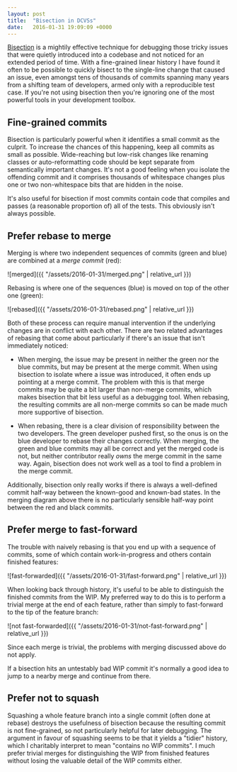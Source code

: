 ```yaml
---
layout: post
title:  "Bisection in DCVSs"
date:   2016-01-31 19:09:09 +0000
---
```


[Bisection](https://git-scm.com/docs/git-bisect) is a mightily effective
technique for debugging those tricky issues that were quietly introduced into a
codebase and not noticed for an extended period of time. With a fine-grained
linear history I have found it often to be possible to quickly bisect to the
single-line change that caused an issue, even amongst tens of thousands of
commits spanning many years from a shifting team of developers, armed only with
a reproducible test case. If you're not using bisection then you're ignoring
one of the most powerful tools in your development toolbox.

## Fine-grained commits

Bisection is particularly powerful when it identifies a small commit as the
culprit. To increase the chances of this happening, keep all commits as small
as possible. Wide-reaching but low-risk changes like renaming classes or
auto-reformatting code should be kept separate from semantically important
changes. It's not a good feeling when you isolate the offending commit and it
comprises thousands of whitespace changes plus one or two non-whitespace bits
that are hidden in the noise.

It's also useful for bisection if most commits contain code that compiles and
passes (a reasonable proportion of) all of the tests. This obviously isn't
always possible.

## Prefer rebase to merge

Merging is where two independent sequences of commits (green and blue) are
combined at a _merge commit_ (red):

![merged]({{ "/assets/2016-01-31/merged.png" | relative_url }})

Rebasing is where one of the sequences (blue) is moved on top of the other one
(green):

![rebased]({{ "/assets/2016-01-31/rebased.png" | relative_url }})

Both of these process can require manual intervention if the underlying changes
are in conflict with each other. There are two related advantages of rebasing
that come about particularly if there's an issue that isn't immediately
noticed:

* When merging, the issue may be present in neither the green nor the blue
  commits, but may be present at the merge commit. When using bisection to
isolate where a issue was introduced, it often ends up pointing at a merge
commit. The problem with this is that merge commits may be quite a bit larger
than non-merge commits, which makes bisection that bit less useful as a
debugging tool. When rebasing, the resulting commits are all non-merge commits
so can be made much more supportive of bisection.

* When rebasing, there is a clear division of responsibility between the two
  developers. The green developer pushed first, so the onus is on the blue
developer to rebase their changes correctly. When merging, the green and blue
commits may all be correct and yet the merged code is not, but neither
contributor really _owns_ the merge commit in the same way. Again, bisection
does not work well as a tool to find a problem in the merge commit.

Additionally, bisection only really works if there is always a well-defined
commit half-way between the known-good and known-bad states. In the merging
diagram above there is no particularly sensible half-way point between the red
and black commits.

## Prefer merge to fast-forward

The trouble with naively rebasing is that you end up with a sequence of
commits, some of which contain work-in-progress and others contain finished
features:

![fast-forwarded]({{ "/assets/2016-01-31/fast-forward.png" | relative_url }})

When looking back through history, it's useful to be able to distinguish the
finished commits from the WIP. My preferred way to do this is to perform a
trivial merge at the end of each feature, rather than simply to fast-forward to
the tip of the feature branch:

![not fast-forwarded]({{ "/assets/2016-01-31/not-fast-forward.png" |
relative_url }})

Since each merge is trivial, the problems with merging discussed above do not
apply.

If a bisection hits an untestably bad WIP commit it's normally a good idea to
jump to a nearby merge and continue from there.

## Prefer not to squash

Squashing a whole feature branch into a single commit (often done at rebase)
destroys the usefulness of bisection because the resulting commit is not
fine-grained, so not particularly helpful for later debugging. The argument in
favour of squashing seems to be that it yields a "tidier" history, which I
charitably interpret to mean "contains no WIP commits". I much prefer trivial
merges for distinguishing the WIP from finished features without losing the
valuable detail of the WIP commits either.
